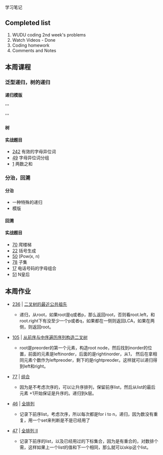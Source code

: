 学习笔记

## Completed list
1. WUDU coding 2nd week's problems
1. Watch Videos - Done
1. Coding homework
1. Comments and Notes

## 本周课程

### 泛型递归，树的递归

#### 递归模版
'''

'''

#### 树

#### 实战题目

- [242](https://leetcode.com/problems/valid-anagram/discuss/?currentPage=1&orderBy=most_votes&query=) 有效的字母异位词
- [49](https://leetcode.com/problems/group-anagrams/discuss/?currentPage=1&orderBy=most_votes&query=) 字母异位词分组
- [1](https://leetcode.com/problems/two-sum/discuss/?currentPage=1&orderBy=most_votes&query=)  两数之和

### 分治，回溯

#### 分治
- 一种特殊的递归
- 模版

#### 回溯

#### 实战题目

- [70](https://leetcode.com/problems/climbing-stairs/discuss/?currentPage=1&orderBy=most_votes&query=) 爬楼梯
- [22](https://leetcode.com/problems/generate-parentheses/discuss/?currentPage=1&orderBy=most_votes&query=) 括号生成
- [50](https://leetcode.com/problems/powx-n/discuss/?currentPage=1&orderBy=most_votes&query=) [Pow(x, n)
- [78](https://leetcode.com/problems/subsets/discuss/?currentPage=1&orderBy=most_votes&query=) 子集
- [17](https://leetcode.com/problems/letter-combinations-of-a-phone-number/discuss/?currentPage=1&orderBy=most_votes&query=) 电话号码的字母组合
- [51](https://leetcode.com/problems/n-queens/discuss/?currentPage=1&orderBy=most_votes&query=) N皇后


## 本周作业

- [236](https://leetcode.com/problems/lowest-common-ancestor-of-a-binary-tree/discuss/?currentPage=1&orderBy=most_votes&query=) | [二叉树的最近公共祖先](LCABinaryTree.java)
    - 递归，从root，如果root是q或者p，那么返回root，否则看root.left，和root.right下有没至少一个p或者q，如果都在一侧则返回LCA，如果在两侧，则返回root。

- [105](https://leetcode.com/problems/construct-binary-tree-from-preorder-and-inorder-traversal/discuss/?currentPage=1&orderBy=most_votes&query=) | [从前序与中序遍历序列构造二叉树](BuildTreeByPreIn.java)
    - root是preorder的第一个元素，构造root node，然后找到inorder的位置，前面的元素是leftinorder，后面的是rightinorder，从1， 然后在拿相同元素个数作为leftpreoder，剩下的是rightpreoder。这样就可以递归得到left和right。
    
- [77](https://leetcode.com/problems/combinations/discuss/?currentPage=1&orderBy=most_votes&query=) | [组合](Combinations.java)
    - 因为是不考虑次序的，可以让升序排列，保留前序list，然后从list的最后元素 +1开始保证是升序的。递归到k层。
    
- [46](https://leetcode.com/problems/permutations/discuss/?currentPage=1&orderBy=most_votes&query=) | [全排列](Permutations.java)
    - 记录下前序list，考虑次序，所以每次都是for i to n，递归，因为数没有重复，用一个set来判断是不是已经用了

- [47](https://leetcode.com/problems/permutations-ii/discuss/?currentPage=1&orderBy=most_votes&query=) | [全排列 II](PermutationII.java)
    - 记录下前序的list，以及已经用过的下标集合，因为是有重合的，对数排个需，这样如果上一个list的值和下一个相同，那么就可以skip这个list。